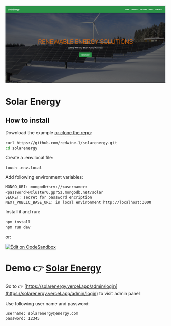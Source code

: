 ![Solarnergy](https://github.com/redwine-1/solarenergy/blob/main/solarenergy.png)

# Solar Energy

## How to install

Download the example [or clone the repo](https://github.com/redwine-1/solarenergy.git):

```sh
curl https://github.com/redwine-1/solarenergy.git
cd solarenergy
```

Create a .env.local file:

```
touch .env.local
```

Add following environment variables:

```
MONGO_URI: mongodb+srv://<username>:<password>@cluster0.gpr5z.mongodb.net/solar
SECRET: secret for password encription
NEXT_PUBLIC_BASE_URL: in local environment http://localhost:3000
```

Install it and run:

```sh
npm install
npm run dev
```

or:

[![Edit on CodeSandbox](https://codesandbox.io/static/img/play-codesandbox.svg)](https://codesandbox.io/s/github/redwine-1/solarenergy)

# Demo 👉 [Solar Energy](https://solarenergy.vercel.app)

Go to 👉 [https://solarenergy.vercel.app/admin/login](https://solarenergy.vercel.app/admin/login) to visit admin panel

Use following user name and password:

```
username: solarenergy@energy.com
password: 12345
```
